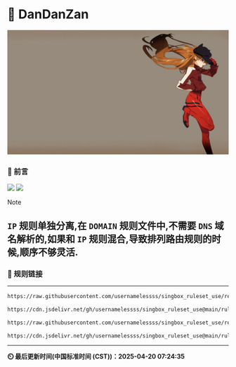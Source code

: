 
# 🧸 DanDanZan
![](https://raw.githubusercontent.com/usernamelessss/picture-bed/main/images/202504042256831.jpg)
### 📣 前言
![](https://shields.io/badge/-移除重复规则-ff69b4) ![](https://shields.io/badge/-IP&nbsp;规则单独存放不与&nbsp;DOMAIN&nbsp;等混合-green)
> [!NOTE]
**`IP` 规则单独分离,在 `DOMAIN` 规则文件中,不需要 `DNS` 域名解析的,如果和 `IP` 规则混合,导致排列路由规则的时候,顺序不够灵活.**
---

###  🔗 规则链接
---

```url
https://raw.githubusercontent.com/usernamelessss/singbox_ruleset_use/refs/heads/main/rule/DanDanZan/DanDanZan_No_IP.json
```

```url
https://cdn.jsdelivr.net/gh/usernamelessss/singbox_ruleset_use@main/rule/DanDanZan/DanDanZan_No_IP.json
```

```url
https://raw.githubusercontent.com/usernamelessss/singbox_ruleset_use/refs/heads/main/rule/DanDanZan/DanDanZan_No_IP.srs
```

```url
https://cdn.jsdelivr.net/gh/usernamelessss/singbox_ruleset_use@main/rule/DanDanZan/DanDanZan_No_IP.srs
```

---
**⏲️ 最后更新时间(中国标准时间 (CST))：2025-04-20 07:24:35**